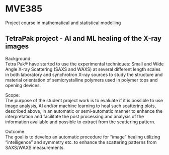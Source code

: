 # MVE385
Project course in mathematical and statistical modelling

## TetraPak project - AI and ML healing of the X-ray images

Background:\
Tetra  Pak®  have  started  to  use  the  experimental  techniques:  Small  and  Wide  Angle  X-ray Scattering  (SAXS  and  WAXS)  at  several  different  length  scales  in  both  laboratory  and  synchrotron X-ray sources to study the structure and material orientation of semicrystalline polymers used in polymer tops and opening devices.

Scope:\
The purpose of the student project work is to evaluate if it is possible to use Image analysis, AI and/or machine learning to heal such scattering plots, described above, in an automatic or semi-automatic  manner to enhance the interpretation and facilitate the post  processing  and  analysis of the information available and possible to extract from the scattering pattern.

Outcome: \
The goal is to develop an automatic procedure for “image” healing utilizing “intelligence” and symmetry etc. to enhance the scattering patterns from SAXS/WAXS measurements.
